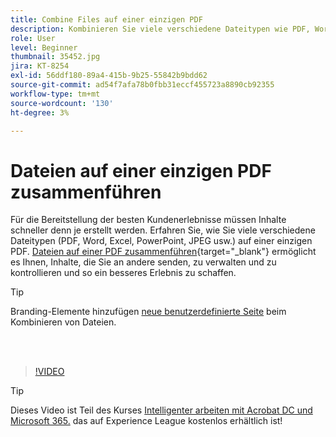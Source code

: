 ```yaml
---
title: Combine Files auf einer einzigen PDF
description: Kombinieren Sie viele verschiedene Dateitypen wie PDF, Word, Excel, PowerPoint oder JPEG zu einer einzigen PDF
role: User
level: Beginner
thumbnail: 35452.jpg
jira: KT-8254
exl-id: 56ddf180-89a4-415b-9b25-55842b9bdd62
source-git-commit: ad54f7afa78b0fbb31eccf455723a8890cb92355
workflow-type: tm+mt
source-wordcount: '130'
ht-degree: 3%

---
```


# Dateien auf einer einzigen PDF zusammenführen

Für die Bereitstellung der besten Kundenerlebnisse müssen Inhalte schneller denn je erstellt werden. Erfahren Sie, wie Sie viele verschiedene Dateitypen (PDF, Word, Excel, PowerPoint, JPEG usw.) auf einer einzigen PDF. [Dateien auf einer PDF zusammenführen](https://www.adobe.com/de/acrobat/online/merge-pdf.html){target="_blank"} ermöglicht es Ihnen, Inhalte, die Sie an andere senden, zu verwalten und zu kontrollieren und so ein besseres Erlebnis zu schaffen.

>[!TIP]
>
>Branding-Elemente hinzufügen [neue benutzerdefinierte Seite](add-custom-page.md) beim Kombinieren von Dateien.

<br> 

>[!VIDEO](https://video.tv.adobe.com/v/35452?quality=12&learn=on&hidetitle=true)

>[!TIP]
>
>Dieses Video ist Teil des Kurses [Intelligenter arbeiten mit Acrobat DC und Microsoft 365.](https://experienceleague.adobe.com/?recommended=Acrobat-U-1-2021.microsoft365) das auf Experience League kostenlos erhältlich ist!
